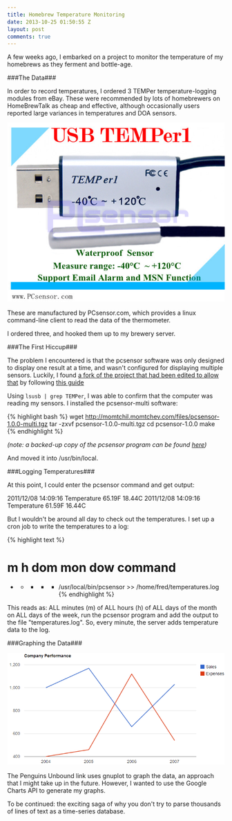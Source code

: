 ```yaml
---
title: Homebrew Temperature Monitoring
date: 2013-10-25 01:50:55 Z
layout: post
comments: true
---
```


A few weeks ago, I embarked on a project to monitor the temperature of my homebrews as they ferment and bottle-age.

###The Data###

In order to record temperatures, I ordered 3 TEMPer temperature-logging modules from eBay. These were recommended by lots of homebrewers on HomeBrewTalk as cheap and effective, although occasionally users reported large variances in temperatures and DOA sensors.

![The product ad](/images/usbtemper.png)

These are manufactured by PCsensor.com, which provides a linux command-line client to read the data of the thermometer.

I ordered three, and hooked them up to my brewery server.

###The First Hiccup###

The problem I encountered is that the pcsensor software was only designed to display one result at a time, and wasn't configured for displaying multiple sensors. Luckily, I found [a fork of the project that had been edited to allow that](http://momtchil.momtchev.com/node/6) by following [this guide](http://webcache.googleusercontent.com/search?q=cache:www.penguinsunbound.com/User:goeko/Temp_Sensor)

Using <code>lsusb | grep TEMPer</code>, I was able to confirm that the computer was reading my sensors. I installed the pcsensor-multi software:

{% highlight bash %}
wget http://momtchil.momtchev.com/files/pcsensor-1.0.0-multi.tgz
tar -zxvf pcsensor-1.0.0-multi.tgz
cd pcsensor-1.0.0
make
{% endhighlight %}

*(note: a backed-up copy of the pcsensor program can be found [here](/files/pcsensor-1.0.0-multi.tgz))*

And moved it into /usr/bin/local.

###Logging Temperatures###

At this point, I could enter the pcsensor command and get output:

2011/12/08 14:09:16 Temperature 65.19F 18.44C
2011/12/08 14:09:16 Temperature 61.59F 16.44C

But I wouldn't be around all day to check out the temperatures. I set up a cron job to write the temperatures to a log:

{% highlight text %}
# m h dom mon dow command
* * * * * /usr/local/bin/pcsensor >> /home/fred/temperatures.log
{% endhighlight %}

This reads as: ALL minutes (m) of ALL hours (h) of ALL days of the month on ALL days of the week, run the pcsensor program and add the output to the file "temperatures.log".
So, every minute, the server adds temperature data to the log.

###Graphing the Data###

![A Google Chart graph](/images/googlechart.png)

The Penguins Unbound link uses gnuplot to graph the data, an approach that I might take up in the future. However, I wanted to use the Google Charts API to generate my graphs.

To be continued: the exciting saga of why you don't try to parse thousands of lines of text as a time-series database.
